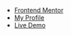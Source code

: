 - [Frontend Mentor]("https://www.frontendmentor.io")
- [My Profile]("https://www.frontendmentor.io/profile/zougari47")
- [Live Demo]("https://artisanale.ma")
